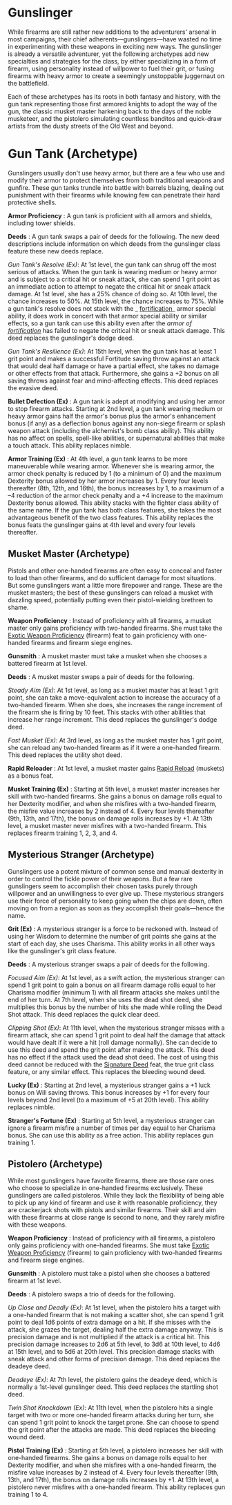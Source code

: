 # Gunslinger

While firearms are still rather new additions to the adventurers' arsenal in most campaigns, their chief adherents—gunslingers—have wasted no time in experimenting with these weapons in exciting new ways. The gunslinger is already a versatile adventurer, yet the following archetypes add new specialties and strategies for the class, by either specializing in a form of firearm, using personality instead of willpower to fuel their grit, or fusing firearms with heavy armor to create a seemingly unstoppable juggernaut on the battlefield.

Each of these archetypes has its roots in both fantasy and history, with the gun tank representing those first armored knights to adopt the way of the gun, the classic musket master harkening back to the days of the noble musketeer, and the pistolero simulating countless banditos and quick-draw artists from the dusty streets of the Old West and beyond.

# Gun Tank (Archetype)

Gunslingers usually don't use heavy armor, but there are a few who use and modify their armor to protect themselves from both traditional weapons and gunfire. These gun tanks trundle into battle with barrels blazing, dealing out punishment with their firearms while knowing few can penetrate their hard protective shells.

**Armor Proficiency** : A gun tank is proficient with all armors and shields, including tower shields.

**Deeds** : A gun tank swaps a pair of deeds for the following. The new deed descriptions include information on which deeds from the gunslinger class feature these new deeds replace.

_Gun Tank's Resolve (Ex)_: At 1st level, the gun tank can shrug off the most serious of attacks. When the gun tank is wearing medium or heavy armor and is subject to a critical hit or sneak attack, she can spend 1 grit point as an immediate action to attempt to negate the critical hit or sneak attack damage. At 1st level, she has a 25% chance of doing so. At 10th level, the chance increases to 50%. At 15th level, the chance increases to 75%. While a gun tank's resolve does not stack with the _ [fortification](magicItems/armor#_armor-fortification)_ armor special ability, it does work in concert with that armor special ability or similar effects, so a gun tank can use this ability even after the _armor of [fortification](magicItems/armor#_armor-fortification)_ has failed to negate the critical hit or sneak attack damage. This deed replaces the gunslinger's dodge deed.

  
  

_Gun Tank's Resilience (Ex)_: At 15th level, when the gun tank has at least 1 grit point and makes a successful Fortitude saving throw against an attack that would deal half damage or have a partial effect, she takes no damage or other effects from that attack. Furthermore, she gains a +2 bonus on all saving throws against fear and mind-affecting effects. This deed replaces the evasive deed.

**Bullet Defection (Ex)** : A gun tank is adept at modifying and using her armor to stop firearm attacks. Starting at 2nd level, a gun tank wearing medium or heavy armor gains half the armor's bonus plus the armor's enhancement bonus (if any) as a deflection bonus against any non-siege firearm or splash weapon attack (including the alchemist's bomb class ability). This ability has no affect on spells, spell-like abilities, or supernatural abilities that make a touch attack. This ability replaces nimble.

**Armor Training (Ex)** : At 4th level, a gun tank learns to be more maneuverable while wearing armor. Whenever she is wearing armor, the armor check penalty is reduced by 1 (to a minimum of 0) and the maximum Dexterity bonus allowed by her armor increases by 1. Every four levels thereafter (8th, 12th, and 16th), the bonus increases by 1, to a maximum of a –4 reduction of the armor check penalty and a +4 increase to the maximum Dexterity bonus allowed. This ability stacks with the fighter class ability of the same name. If the gun tank has both class features, she takes the most advantageous benefit of the two class features. This ability replaces the bonus feats the gunslinger gains at 4th level and every four levels thereafter.

## Musket Master (Archetype)

Pistols and other one-handed firearms are often easy to conceal and faster to load than other firearms, and do sufficient damage for most situations. But some gunslingers want a little more firepower and range. These are the musket masters; the best of these gunslingers can reload a musket with dazzling speed, potentially putting even their pistol-wielding brethren to shame.

**Weapon Proficiency** : Instead of proficiency with all firearms, a musket master only gains proficiency with two-handed firearms. She must take the [Exotic Weapon Proficiency](feats#_exotic-weapon-proficiency) (firearm) feat to gain proficiency with one-handed firearms and firearm siege engines.

**Gunsmith** : A musket master must take a musket when she chooses a battered firearm at 1st level.

**Deeds** : A musket master swaps a pair of deeds for the following.

_Steady Aim (Ex)_: At 1st level, as long as a musket master has at least 1 grit point, she can take a move-equivalent action to increase the accuracy of a two-handed firearm. When she does, she increases the range increment of the firearm she is firing by 10 feet. This stacks with other abilities that increase her range increment. This deed replaces the gunslinger's dodge deed.

  
  

_Fast Musket (Ex)_: At 3rd level, as long as the musket master has 1 grit point, she can reload any two-handed firearm as if it were a one-handed firearm. This deed replaces the utility shot deed.

**Rapid Reloader** : At 1st level, a musket master gains [Rapid Reload](../ultimateCombatFeats#_rapid-reload-(combat)) (muskets) as a bonus feat.

**Musket Training (Ex)** : Starting at 5th level, a musket master increases her skill with two-handed firearms. She gains a bonus on damage rolls equal to her Dexterity modifier, and when she misfires with a two-handed firearm, the misfire value increases by 2 instead of 4. Every four levels thereafter (9th, 13th, and 17th), the bonus on damage rolls increases by +1. At 13th level, a musket master never misfires with a two-handed firearm. This replaces firearm training 1, 2, 3, and 4.

## Mysterious Stranger (Archetype)

Gunslingers use a potent mixture of common sense and manual dexterity in order to control the fickle power of their weapons. But a few rare gunslingers seem to accomplish their chosen tasks purely through willpower and an unwillingness to ever give up. These mysterious strangers use their force of personality to keep going when the chips are down, often moving on from a region as soon as they accomplish their goals—hence the name.

**Grit (Ex)** : A mysterious stranger is a force to be reckoned with. Instead of using her Wisdom to determine the number of grit points she gains at the start of each day, she uses Charisma. This ability works in all other ways like the gunslinger's grit class feature.

**Deeds** : A mysterious stranger swaps a pair of deeds for the following.

_Focused Aim (Ex)_: At 1st level, as a swift action, the mysterious stranger can spend 1 grit point to gain a bonus on all firearm damage rolls equal to her Charisma modifier (minimum 1) with all firearm attacks she makes until the end of her turn. At 7th level, when she uses the dead shot deed, she multiplies this bonus by the number of hits she made while rolling the Dead Shot attack. This deed replaces the quick clear deed.

  
  

_Clipping Shot (Ex)_: At 11th level, when the mysterious stranger misses with a firearm attack, she can spend 1 grit point to deal half the damage that attack would have dealt if it were a hit (roll damage normally). She can decide to use this deed and spend the grit point after making the attack. This deed has no effect if the attack used the dead shot deed. The cost of using this deed cannot be reduced with the [Signature Deed](../ultimateCombatFeats#_signature-deed-(grit)) feat, the true grit class feature, or any similar effect. This replaces the bleeding wound deed.

**Lucky (Ex)** : Starting at 2nd level, a mysterious stranger gains a +1 luck bonus on Will saving throws. This bonus increases by +1 for every four levels beyond 2nd level (to a maximum of +5 at 20th level). This ability replaces nimble.

**Stranger's Fortune (Ex)** : Starting at 5th level, a mysterious stranger can ignore a firearm misfire a number of times per day equal to her Charisma bonus. She can use this ability as a free action. This ability replaces gun training 1.

## Pistolero (Archetype)

While most gunslingers have favorite firearms, there are those rare ones who choose to specialize in one-handed firearms exclusively. These gunslingers are called pistoleros. While they lack the flexibility of being able to pick up any kind of firearm and use it with reasonable proficiency, they are crackerjack shots with pistols and similar firearms. Their skill and aim with these firearms at close range is second to none, and they rarely misfire with these weapons.

**Weapon Proficiency** : Instead of proficiency with all firearms, a pistolero only gains proficiency with one-handed firearms. She must take [Exotic Weapon Proficiency](feats#_exotic-weapon-proficiency) (firearm) to gain proficiency with two-handed firearms and firearm siege engines.

**Gunsmith** : A pistolero must take a pistol when she chooses a battered firearm at 1st level.

**Deeds** : A pistolero swaps a trio of deeds for the following.

_Up Close and Deadly (Ex)_: At 1st level, when the pistolero hits a target with a one-handed firearm that is not making a scatter shot, she can spend 1 grit point to deal 1d6 points of extra damage on a hit. If she misses with the attack, she grazes the target, dealing half the extra damage anyway. This is precision damage and is not multiplied if the attack is a critical hit. This precision damage increases to 2d6 at 5th level, to 3d6 at 10th level, to 4d6 at 15th level, and to 5d6 at 20th level. This precision damage stacks with sneak attack and other forms of precision damage. This deed replaces the deadeye deed.

  
  

_Deadeye (Ex)_: At 7th level, the pistolero gains the deadeye deed, which is normally a 1st-level gunslinger deed. This deed replaces the startling shot deed.

  
  

_Twin Shot Knockdown (Ex)_: At 11th level, when the pistolero hits a single target with two or more one-handed firearm attacks during her turn, she can spend 1 grit point to knock the target prone. She can choose to spend the grit point after the attacks are made. This deed replaces the bleeding wound deed.

**Pistol Training (Ex)** : Starting at 5th level, a pistolero increases her skill with one-handed firearms. She gains a bonus on damage rolls equal to her Dexterity modifier, and when she misfires with a one-handed firearm, the misfire value increases by 2 instead of 4. Every four levels thereafter (9th, 13th, and 17th), the bonus on damage rolls increases by +1. At 13th level, a pistolero never misfires with a one-handed firearm. This ability replaces gun training 1 to 4.

